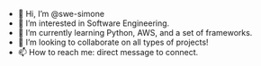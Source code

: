 - 👋 Hi, I’m @swe-simone
- 👀 I’m interested in Software Engineering.
- 🌱 I’m currently learning Python, AWS, and a set of frameworks.
- 💞️ I’m looking to collaborate on all types of projects!
- 📫 How to reach me: direct message to connect.

<!---
swe-simone/swe-simone is a ✨ special ✨ repository because its `README.md` (this file) appears on your GitHub profile.
You can click the Preview link to take a look at your changes.
--->
